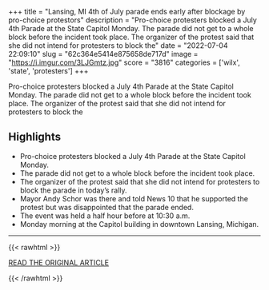 +++
title = "Lansing, MI 4th of July parade ends early after blockage by pro-choice protestors"
description = "Pro-choice protesters blocked a July 4th Parade at the State Capitol Monday. The parade did not get to a whole block before the incident took place. The organizer of the protest said that she did not intend for protesters to block the"
date = "2022-07-04 22:09:10"
slug = "62c364e5414e875658de717d"
image = "https://i.imgur.com/3LJGmtz.jpg"
score = "3816"
categories = ['wilx', 'state', 'protesters']
+++

Pro-choice protesters blocked a July 4th Parade at the State Capitol Monday. The parade did not get to a whole block before the incident took place. The organizer of the protest said that she did not intend for protesters to block the

## Highlights

- Pro-choice protesters blocked a July 4th Parade at the State Capitol Monday.
- The parade did not get to a whole block before the incident took place.
- The organizer of the protest said that she did not intend for protesters to block the parade in today’s rally.
- Mayor Andy Schor was there and told News 10 that he supported the protest but was disappointed that the parade ended.
- The event was held a half hour before at 10:30 a.m.
- Monday morning at the Capitol building in downtown Lansing, Michigan.

---

{{< rawhtml >}}
  <p class="article-category">
    <a target="_blank" href="https://www.wilx.com/2022/07/04/pro-choice-protestors-blocked-4th-july-parade-downtown-lansing/?outputType=amp">READ THE ORIGINAL ARTICLE</a>
  </p>
{{< /rawhtml >}}
